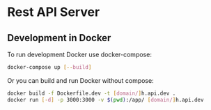 # Rest API Server

## Development in Docker

To run development Docker use docker-compose:

```sh
docker-compose up [--build]
```

Or you can build and run Docker without compose:

```sh
docker build -f Dockerfile.dev -t [domain/]h.api.dev .
docker run [-d] -p 3000:3000 -v $(pwd):/app/ [domain/]h.api.dev
```
